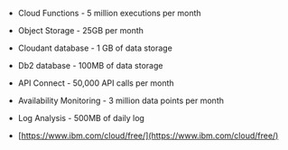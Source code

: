 -   Cloud Functions - 5 million executions per month 
    
-   Object Storage - 25GB per month 
    
-   Cloudant database - 1 GB of data storage 
    
-   Db2 database - 100MB of data storage 
    
-   API Connect - 50,000 API calls per month 
    
-   Availability Monitoring - 3 million data points per month 
    
-   Log Analysis - 500MB of daily log 
    
-   [https://www.ibm.com/cloud/free/](https://www.ibm.com/cloud/free/)